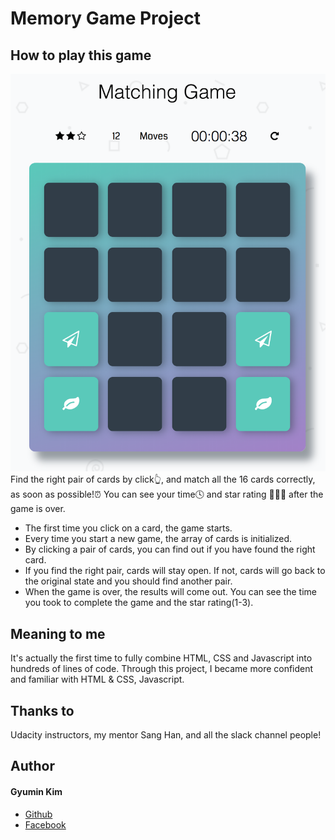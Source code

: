 # Memory Game Project

## How to play this game

![game-capture](screen-shot.png)
Find the right pair of cards by click:point_up_2:, and match all the 16 cards correctly, as soon as possible!:alarm_clock: You can see your time:clock4: and star rating :star2::star2::star2: after the game is over.
- The first time you click on a card, the game starts.
- Every time you start a new game, the array of cards is initialized.
- By clicking a pair of cards, you can find out if you have found the right card.
- If you find the right pair, cards will stay open. If not, cards will go back to the original state and you should find another pair.
- When the game is over, the results will come out. You can see the time you took to complete the game and the star rating(1-3).

## Meaning to me

It's actually the first time to fully combine HTML, CSS and Javascript into hundreds of lines of code. Through this project, I became more confident and familiar with HTML & CSS, Javascript.

## Thanks to

Udacity instructors, my mentor Sang Han, and all the slack channel people!

## Author

#### Gyumin Kim
- [Github](https://github.com/starkying)
- [Facebook](https://www.facebook.com/kmmkuumnn)